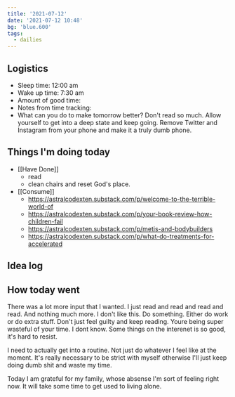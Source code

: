 ```yaml
---
title: '2021-07-12'
date: '2021-07-12 10:48'
bg: 'blue.600'
tags:
  - dailies
---
```


## Logistics
- Sleep time: 12:00 am
- Wake up time: 7:30 am
- Amount of good time:
- Notes from time tracking:
- What can you do to make tomorrow better? Don't read so much. Allow yourself to get into a deep state and keep going. Remove Twitter and Instagram from your phone and make it a truly dumb phone.

## Things I'm doing today

- [[Have Done]]
	- read
	- clean chairs and reset God's place.
- [[Consume]]
	- https://astralcodexten.substack.com/p/welcome-to-the-terrible-world-of
	- https://astralcodexten.substack.com/p/your-book-review-how-children-fail
	- https://astralcodexten.substack.com/p/metis-and-bodybuilders
	- https://astralcodexten.substack.com/p/what-do-treatments-for-accelerated

## Idea log


## How today went

There was a lot more input that I wanted. I just read and read and read and read. And nothing much more. I don't like this. Do something. Either do work or do extra stuff. Don't just feel guilty and keep reading. Youre being super wasteful of your time. I dont know. Some things on the interenet is so good, it's hard to resist.

I need to actually get into a routine. Not just do whatever I feel like at the moment. It's really necessary to be strict with myself otherwise I'll just keep doing dumb shit and waste my time.

Today I am grateful for my family, whose absense I'm sort of feeling right now. It will take some time to get used to living alone.
